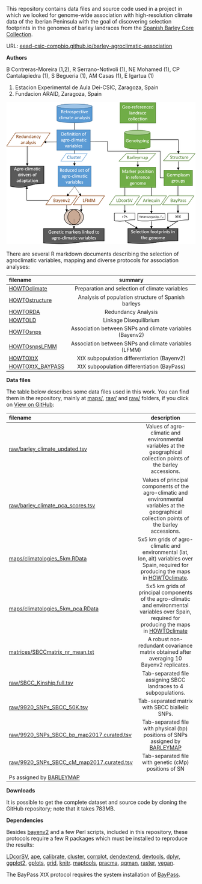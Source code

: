 This repository contains data files and source code used in a project in which we looked for 
genome-wide association with high-resolution climate data of the Iberian Peninsula with the 
goal of discovering selection footprints in the genomes of barley landraces from the
[Spanish Barley Core Collection](http://www.eead.csic.es/barley/index.php?lng=1).

URL: [eead-csic-compbio.github.io/barley-agroclimatic-association](https://eead-csic-compbio.github.io/barley-agroclimatic-association)

**Authors**

B Contreras-Moreira (1,2), R Serrano-Notivoli (1), NE Mohamed (1), CP Cantalapiedra (1), S Begueria (1), AM Casas (1), E Igartua (1)

1. Estacion Experimental de Aula Dei-CSIC, Zaragoza, Spain
2. Fundacion ARAID, Zaragoza, Spain

![**Legend.** Flowchart of the analyses carried out in this work.](./flowchart.png)

There are several R markdown documents describing the selection of agroclimatic variables, 
mapping and diverse protocols for association analyses:

| filename | summary | 
|:---------|:--------:|
|[HOWTOclimate](./HOWTOclimate.html)| Preparation and selection of climate variables |
|[HOWTOstructure](./HOWTOstructure.html)| Analysis of population structure of Spanish barleys |
|[HOWTORDA](./HOWTORDA.html)| Redundancy Analysis |
|[HOWTOLD](./HOWTOLD.html)| Linkage Disequilibrium |
|[HOWTOsnps](./HOWTOsnps.html)| Association between SNPs and climate variables (Bayenv2) |
|[HOWTOsnpsLFMM](./HOWTOsnpsLFMM.html)| Association between SNPs and climate variables (LFMM) |
|[HOWTOXtX](./HOWTOXtX.html)| XtX subpopulation differentiation (Bayenv2) |
|[HOWTOXtX_BAYPASS](./HOWTOXtX_BAYPASS.html)| XtX subpopulation differentiation (BayPass) |

<!--|[HOWTOmaps.md](./HOWTOmaps.md)| Iberian maps of SNPs significantly associated to climate variables, saved in [maps/plots](./maps/plots) | -->

**Data files**

The table below describes some data files used in this work. You can find them in the repository, 
mainly at [maps/](./maps), [raw/](./raw/) and [raw/](./raw/) folders, if you click on 
[View on GitHub](https://github.com/eead-csic-compbio/barley-agroclimatic-association):

| filename | description |
|:---------|:-----------:|
|[raw/barley_climate_updated.tsv](./raw/barley_climate_updated.tsv) | Values of agro-climatic and environmental variables at the geographical collection points of the barley accessions. |
|[raw/barley_climate_pca_scores.tsv](./raw/barley_climate_pca_scores.tsv) | Values of principal components of the agro-climatic and environmental variables at the geographical collection points of the barley accessions. |
|[maps/climatologies_5km.RData](./maps/climatologies_5km.RData) | 5x5 km grids of agro-climatic and environmental (lat, lon, alt) variables over Spain, required for producing the maps in [HOWTOclimate](./HOWTOclimate.html). |
|[maps/climatologies_5km_pca.RData](./maps/climatologies_5km_pca.RData) | 5x5 km grids of principal components of the agro-climatic and environmental variables over Spain, required for producing the maps in [HOWTOclimate](./HOWTOclimate.html)| 
|[matrices/SBCCmatrix_nr_mean.txt](./matrices/SBCCmatrix_nr_mean.txt]) | A robust non-redundant covariance matrix obtained after averaging 10 Bayenv2 replicates. |
|[raw/SBCC_Kinship.full.tsv](./raw/SBCC_Kinship.full.tsv) | Tab-separated file assigning SBCC landraces to 4 subpopulations. |
|[raw/9920_SNPs_SBCC_50K.tsv](./raw/9920_SNPs_SBCC_50K.tsv) | Tab-separated matrix with SBCC biallelic SNPs. |
|[raw/9920_SNPs_SBCC_bp_map2017.curated.tsv](./raw/9920_SNPs_SBCC_bp_map2017.curated.tsv) | Tab-separated file with physical (bp) positions of SNPs assigned by [BARLEYMAP](http://floresta.eead.csic.es/barleymap) |
|[raw/9920_SNPs_SBCC_cM_map2017.curated.tsv](./raw/9920_SNPs_SBCC_cM_map2017.curated.tsv) | Tab-separated file with genetic (cMp) positions of SN
Ps assigned by [BARLEYMAP](http://floresta.eead.csic.es/barleymap) |

**Downloads**

It is possible to get the complete dataset and source code by cloning the GitHub repository; note that it takes 783MB. 


**Dependencies**

Besides [bayenv2](https://gcbias.org/bayenv) and a few Perl scripts, included in this repository,
these protocols require a few R packages which must be installed to reproduce the results:

[LDcorSV](https://cran.r-project.org/web/packages/LDcorSV/index.html),
[ape](https://cran.r-project.org/package=ape),
[calibrate](https://cran.r-project.org/package=calibrate),
[cluster](https://cran.r-project.org/package=cluster),
[corrplot](https://cran.r-project.org/package=corrplot),
[dendextend](https://cran.r-project.org/package=dendextend),
[devtools](https://cran.r-project.org/package=devtools),
[dplyr](https://cran.r-project.org/package=dplyr),
[ggplot2](https://cran.r-project.org/package=ggplot2),
[gplots](https://cran.r-project.org/package=gplots), 
[grid](https://cran.r-project.org/package=grid),
[knitr](https://cran.r-project.org/package=knitr). 
[maptools](https://cran.r-project.org/package=maptools),
[pracma](https://cran.r-project.org/package=pracma),
[qqman](https://cran.r-project.org/package=qqman),
[raster](https://cran.r-project.org/package=raster),
[vegan](https://cran.r-project.org/package=vegan).

The BayPass XtX protocol requires the system installation of [BayPass](http://www1.montpellier.inra.fr/CBGP/software/baypass).
